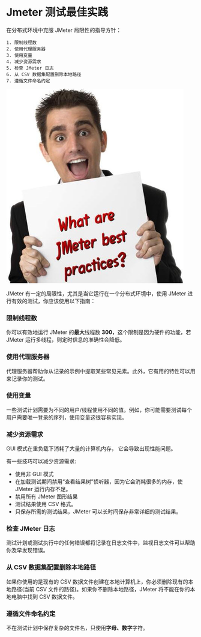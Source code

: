# Jmeter 测试最佳实践

在分布式环境中克服 JMeter 局限性的指导方针：

    1. 限制线程数
    2. 使用代理服务器
    3. 使用变量
    4. 减少资源需求
    5. 检查 JMeter 日志
    6. 从 CSV 数据集配置删除本地路径
    7. 遵循文件命名约定

![](./images/BestPracticeJMeter(1).jpg)

JMeter 有一定的局限性，尤其是当它运行在一个分布式环境中，使用 JMeter 进行有效的测试，你应该使用以下指南：

### 限制线程数

你可以有效地运行 JMeter 的**最大**线程数 **300**，这个限制是因为硬件的功能，若 JMeter 运行多线程，则定时信息的准确性会降低。

### 使用代理服务器

代理服务器帮助你从记录的示例中提取某些常见元素。此外，它有用的特性可以用来记录你的测试。

### 使用变量

一些测试计划需要为不同的用户/线程使用不同的值。例如，你可能需要测试每个用户需要唯一登录的序列，使用变量这很容易实现。

### 减少资源需求

GUI 模式在重负载下消耗了大量的计算机内存， 它会导致出现性能问题。

有一些技巧可以减少资源需求:

   - 使用非 GUI 模式
   - 在加载测试期间禁用“查看结果树”侦听器，因为它会消耗很多的内存，使 JMeter 运行内存不足。
   - 禁用所有 JMeter 图形结果
   - 测试结果使用 CSV 格式。
   - 只保存所需的测试结果，JMeter 可以长时间保存非常详细的测试结果。

### 检查 JMeter 日志

测试计划或测试执行中的任何错误都将记录在日志文件中，监视日志文件可以帮助你及早发现错误。

### 从 CSV 数据集配置删除本地路径

如果你使用的是现有的 CSV 数据文件创建在本地计算机上，你必须删除现有的本地路径(当前 CSV 文件的路径)。如果你不删除本地路径，JMeter 将不能在你的本地电脑中找到 CSV 数据文件。

### 遵循文件命名约定

不在测试计划中保存复杂的文件名，只使用**字母、数字**字符。